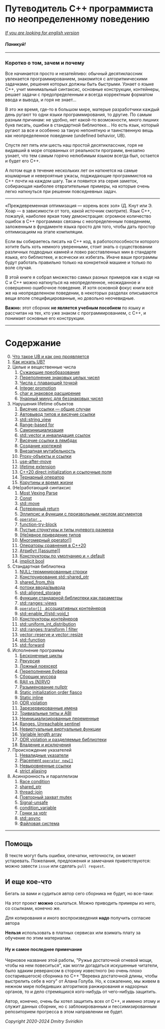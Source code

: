 # Путеводитель C++ программиста по неопределенному поведению

*[If you are looking for english version](README_ENG.md)*

#### *Паникуй!*

--------------

### Коротко о том, зачем и почему

Все начинается просто и незатейливо: обычный десятиклассник увлекается программированием, знакомится с алгоритмическими задачками, решения которых должны быть быстрыми. Узнает о языке C++, учит минимальный синтаксис, основные конструкции, контейнеры, решает задачи с предопределенным и всегда корректным форматом ввода и вывода, и горя не знает...

В это же время, где-то в большом мире, матерые разработчики каждый день ругают то одни языки программирования, то другие. По самым разным причинам: не удобно, нет какой-то возможности, много лишних букв писать, ошибки в стандартной библиотеке... Но есть язык, который ругают за все и особенно за такую непонятную и таинственную вещь как неопределенное поведение (undefined behavior, UB).

Спустя лет пять или шесть наш простой десятиклассник, горя не видавший в море оторванных от реальности программ, внезапно узнает, что тем самым горячо нелюбимым языком всегда был, остается и будет его C++.

А потом еще в течение нескольких лет он наткнется на самые кошмарные и невероятные ужасы, поджидающие программистов на C++ почти на каждом шагу. Так и появится эта серия заметок, собирающая наиболее отвратительные примеры, на которые очень легко наткнуться при решении повседневных задач.

--------------

«Преждевременная оптимизация — корень всех зол» (Д. Кнут или Э. Хоар — в зависимости от того, какой источник смотрите). Язык С++, пожалуй, наиболее яркая тому демонстрация: огромное количество ошибок в C++ программах связаны
с неопределенным поведением, заложенным в фундаменте языка просто для того, чтобы дать простор оптимизациям на этапе компиляции.

Если вы собираетесь писать на C++ код, в работоспособности которого хотите быть хоть немного уверенными, стоит знать о существовании различных  подводных камней и ловко расставленных мин в стандарте языка, его библиотеке, и всячески их избегать. Иначе ваши программы будут работать правильно только на конкретной машине и только по воле случая.

В этой книге я собрал множество самых разных примеров как в коде на C и C++ можно наткнуться на неопределенное, неожиданное и совершенно ошибочное поведение. И хотя основной фокус книги всё же на неопределенном поведении, в некоторых разделах описываются вещи вполе специфицированные, но довольно неочевидные.

**Важно:** этот сборник **не является учебным пособием** по языку и рассчитан на тех, кто уже знаком с программированием, с C++, и понимает основные его конструкции.

----


# Содержание
0. [Что такое UB и как оно проявляется](what_is_ub.md)
1. [Как искать UB?](how_to_find_ub.md)
2. Целые и вещественные числа
   1. [Сужающие преобразования](numeric/narrowing.md)
   2. [Переполнение знаковых целых чисел](numeric/overflow.md)
   3. [Числа с плавающей точкой](numeric/floats.md)
   4. [Integer promotion](numeric/integer_promotion.md)
   5. [char и знаковое расширение](numeric/char_sign_extension.md)
   6. [Унарный минус для беззнаковых чисел](numeric/unsigned_unary_minus.md)
3. Нарушения lifetime объектов
   1. [Висячие ссылки — общие случаи](lifetime/use_after_free_in_general.md)
   2. [Автовывод типов и висячие ссылки](lifetime/decltype_auto_and_explicit_types.md)
   3. [std::string_view](lifetime/string_view.md)
   4. [Range-based for](lifetime/for_loop.md)
   5. [Cамоинициализация](lifetime/self_init.md)
   6. [std::vector и инвалидация ссылок](lifetime/vector_invalidation.md)
   7. [Висячие ссылки в лямбдах](lifetime/lambda_capture.md)
   8. [Создание кортежей](lifetime/tuple_creation.md)
   9. [Внезапная мутабельность](lifetime/unexpected_mutability.md)
   10. [Proxy-объекты и ссылки](lifetime/proxy_objects.md)
   11. [use-after-move](lifetime/use-after-move.md)
   12. [lifetime extension](lifetime/lifetime_extension.md)
   13. [C++20 direct initialization и ссылочные поля](lifetime/direct_initialization_references.md)
   14. [Тернарный оператор](lifetime/ternary_operator.md)
   15. [Корутины и время жизни](lifetime/coroutines_and_lifetimes.md)
4. (Не)работающий синтаксис
   1. [Most Vexing Parse](syntax/most_vexing_parse.md)
   2. [Const](syntax/const_launder.md)
   3. [std::move](syntax/move.md)
   4. [Потерянный return](syntax/missing_return.md)
   5. [Эллипсис и функции с произвольным числом аргументов](syntax/c_variadic.md)
   6. [`operator ,`](syntax/comma_operator.md)
   7. [function-try-block](syntax/function-try-catch.md)
   8. [Пустые структуры и типы нулевого размера](syntax/zero_size.md)
   9. [(Не)явное приведение типов](syntax/explicit_but_implicit.md)
   10. [Многомерный operator[]](syntax/multidimensional_subscript.md)
   11. [Операторы сравнения в C++20](syntax/comparison_operator_rewrite.md)
   12. [Атрибут [[assume]]](syntax/assume.md)
   13. [Конструкторы по умолчанию и = default](syntax/default_default_constructor.md)
   14. [implicit bool](syntax/implicit_bool.md)
5. Стандартная библиотека
   1. [NULL-терминированные строки](standard_lib/null_terminated_string.md)
   2. [Конструирование std::shared_ptr](standard_lib/shared_ptr_constructor.md)
   3. [shared_from_this](standard_lib/shared_from_this.md)
   4. [потоки ввода/вывода](standard_lib/iostreams.md)
   5. [std::aligned_storage](standard_lib/aligned_storage.md)
   6. [функции стандарной библиотеки как параметры](standard_lib/function_pass_and_address_restriction.md)
   7. [std::ranges::views](standard_lib/ranges_views_lazy.md)
   8. [`operator[] ` ассоциативных контейнеров](standard_lib/map_subscript.md)
   9. [std::enable_if/std::void_t](standard_lib/enable_if_void_t.md)
   10. [Конструкторы контейнеров](standard_lib/stl_constructors.md)
   11. [std::uniform_int_distribution](standard_lib/uniform_int_distribution.md)
   12. [std::ranges::transform | filter](standard_lib/transform_filter_ranges.md)
   13. [vector::reserve и vector::resize](standard_lib/vector_resize_reserve.md)
   14. [std::function](standard_lib/std_function_const.md)
   15. [std::forward](standard_lib/forward.md)
6. Исполнение программы
   1.  [Бесконечные циклы](runtime/endless_loop.md)
   2.  [Рекурсия](runtime/recursion.md)
   3.  [Ложный noexcept](runtime/noexcept.md)
   4.  [Переполнение буфера](runtime/array_overrun.md)
   5.  [Сборщик мусора](runtime/garbage_collector.md)
   6.  [RAII vs (N)RVO](runtime/rvo_vs_raii.md)
   7.  [Разыменование nullptr](runtime/nullptr_dereference.md)
   8.  [Static initialization order fiasco](runtime/static_initialization_order_fiasco.md)
   9.  [Static inline](runtime/static_inline.md)
   10.  [ODR violation](runtime/odr_violation.md)
   11. [Зарезервированные имена](runtime/reserved_names.md)
   12. [Тривиальные типы и ABI](runtime/trivial_types_and_ABI.md)
   13. [Неинициализированные переменные](runtime/uninitialized.md)
   14. [Ranges. Unreachable sentinel](runtime/unreachable_sentinel.md)
   15. [Невиртуальные виртуальные функции](runtime/virtual_functions.md)
   16. [Variable length array](runtime/vla.md)
   17. [ODR violation и разделяемые библиотеки](runtime/dll_and_odr_violation.md)
   18. [Владение и исключения](runtime/ownership_and_exceptions.md)
7. Происхождение указателей
   1. [Невалидные указатели](pointer_provenance/invalid_pointer.md)
   2. [Placement `operator new[]`](pointer_provenance/array_placement_new.md)
   3. [Невыровненные ссылки](pointer_provenance/misaligned_reference.md)
   4. [strict aliasing](pointer_provenance/strict_aliasing.md)
8. Асинхронность и параллелизм
   1. [Race condition](concurrency/race_condition.md)
   2. [shared_ptr](concurrency/shared_ptr.md)
   3. [thread::join](concurrency/jthread.md)
   4. [Повторный захват mutex](concurrency/double_lock.md)
   5. [Signal-unsafe](concurrency/signal_unsafe.md)
   6. [condition_variable](concurrency/condition_variable.md)
   7. [Гонки за vptr](concurrency/vptr.md)
   8. [std::async](concurrency/std_async.md)
   9. [Файловая система](concurrency/filesystem.md)


---
## Помощь

В тексте могут быть ошибки, опечатки, неточности, он может устаревать. Пожелания, предложения и замечания приветствуются: можно завести `issue` или сделать `pull request`.

## И еще кое-что

Бегать за вами и судиться автор сего сборника не будет, но все-таки:

На этот проект **можно** ссылаться. Можно приводить примеры из него, со ссылками, конечно же.

Для копирования и иного воспроизведения **надо** получить согласие автора

**Нельзя** использовать в платных сервисах или взимать плату за обучение по этим материалам.

#### Ну и самое последнее примечание

Черновое название этой работы, "Ружье достаточной огневой мощи, чтобы на нем повеситься", как могли догадаться искушенные читатели, было эдаким реверансом в сторону известного (но очень плохо состарившегося) сборника по C++ "Веревка достаточной длины, чтобы выстрелить себе в ногу" от Алана Голуба. Но, к сожалению, мы живем в нежном мире победивших алгоритмов ранжирования и надзорных органов, то и дело стремящихся кого-нибудь от чего-нибудь защитить. 

Автор, конечно, очень бы хотел защитить всех от C++, и именно этому и служит данных сборник, но с заблокированным и пессимизированным репозиторием прогресса в этом направлении не будет.


_Copyright 2020-2024 Dmitry Sviridkin_
